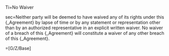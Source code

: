 Ti=No Waiver

sec=Neither party will be deemed to have waived any of its rights under this {_Agreement} by lapse of time or by any statement or representation other than by an authorized representative in an explicit written waiver. No waiver of a breach of this {_Agreement} will constitute a waiver of any other breach of this {_Agreement}.

=[G/Z/Base]
